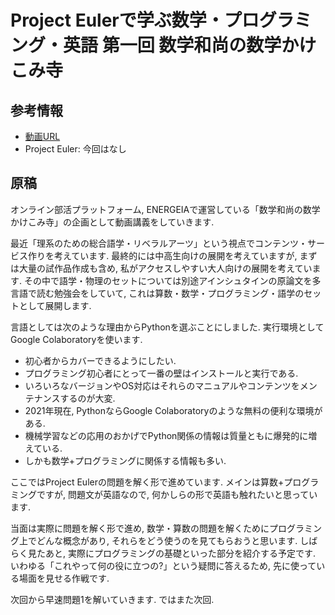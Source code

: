 # Project Eulerで学ぶ数学・プログラミング・英語 第一回 数学和尚の数学かけこみ寺
## 参考情報
- [動画URL](https://youtu.be/WtNHtHiVB3Y)
- Project Euler: 今回はなし

## 原稿
オンライン部活プラットフォーム, ENERGEIAで運営している「数学和尚の数学かけこみ寺」の企画として動画講義をしていきます.

最近「理系のための総合語学・リベラルアーツ」という視点でコンテンツ・サービス作りを考えています.
最終的には中高生向けの展開を考えていますが, まずは大量の試作品作成も含め, 私がアクセスしやすい大人向けの展開を考えています. その中で語学・物理のセットについては別途アインシュタインの原論文を多言語で読む勉強会をしていて, これは算数・数学・プログラミング・語学のセットとして展開します.

言語としては次のような理由からPythonを選ぶことにしました.
実行環境としてGoogle Colaboratoryを使います.

- 初心者からカバーできるようにしたい.
- プログラミング初心者にとって一番の壁はインストールと実行である.
- いろいろなバージョンやOS対応はそれらのマニュアルやコンテンツをメンテナンスするのが大変.
- 2021年現在, PythonならGoogle Colaboratoryのような無料の便利な環境がある.
- 機械学習などの応用のおかげでPython関係の情報は質量ともに爆発的に増えている.
- しかも数学+プログラミングに関係する情報も多い.

ここではProject Eulerの問題を解く形で進めています.
メインは算数+プログラミングですが,
問題文が英語なので, 何かしらの形で英語も触れたいと思っています.

当面は実際に問題を解く形で進め,
数学・算数の問題を解くためにプログラミング上でどんな概念があり,
それらをどう使うのを見てもらおうと思います.
しばらく見たあと,
実際にプログラミングの基礎といった部分を紹介する予定です.
いわゆる「これやって何の役に立つの?」という疑問に答えるため,
先に使っている場面を見せる作戦です.

次回から早速問題1を解いていきます.
ではまた次回.
